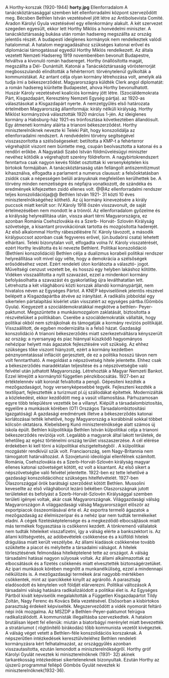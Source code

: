 A Horthy-korszak (1920-1944)
**horty.jpg**
Ellenforradalom
A tanácsköztársasággal szemben két ellenforradalmi központ szerveződött meg. Bécsben Bethlen István vezetésével jött létre az Antibolsevista Comité. Aradon Károlyi Gyula vezetésével egy ellenkormány alakult. A  két szervezet szegeden egyesült, ekkor lett Horthy Miklós a honvédelmi miniszter.
 A tanácsköztársaság bukása után román hadsereg megszállta az ország jelentős részét. A budapesti ideiglenes kormányok nem rendelkeztek valódi hatalommal. A hatalom megragadásához szükséges katonai erővel és diplomáciai támogatással egyedül Horthy Miklós rendelkezett. Az általa vezetett Nemzeti Hadsereg 1919 novemberében bevonult Budapestre, felváltva a kivonuló román hadsereget. Horthy önállósította magát, megszállta a Dél- Dunántúlt. Katonái a Tanácsköztársaság vörösterrorját megbosszulandó elindították a fehérterrort: törvénytelenül gyilkolták a kommunistákat. Az antant célja olyan kormány létrehozása volt, amelyik alá tudja írni a békeszerződést. 
Magyarországra küldték Clerk angol diplomatát: a román hadsereg kiürítette Budapestet, ahova Horthy bevonulhatott. Huszár Károly vezetésével koalíciós kormány jött létre. (Szociáldemokrata Párt, Kisgazdapárt, Keresztény Nemzeti Egység pártja). az 1920-as választásokat a Kisgazdapárt nyerte.  A nemzetgyűlés első határozata értelmében Magyarország államformája: király nélküli királyság. Horthy Miklóst kormányzóvá választották 1920 március 1-jén.  Az ideiglenes kormány a Habsburg-ház 1921-es trónfosztása következtében állandósult. Egy átmeneti kormány aláírta a trianoni békeszerződést. 
Horthy miniszterelnöknek nevezte ki Teleki Pált, hogy konszolidálja az ellenforradalmi rendszert. A rendvédelmi törvény segítségével visszaszorította a szélsőségeseket: betiltotta a KMP-t a fehérterror végrehajtóit viszont nem büntette meg, csupán beolvasztotta a katonai és a rendőri erőkbe. A Nagyatádi Szabó István földművelésügyi miniszter nevéhez kötődik a végrehajtott szerény földreform. A nagybirtokrendszert fenntartva csak nagyon kevés földet osztottak ki versenyképtelen kis birtokok formájában. A tanácsköztársaság után fellángolt antiszemitizmust kihasználva, elfogadta a parlament a numerus clausust: a felsőoktatásban zsidók csak a népességen belüli arányuknak megfelelően kerülhettek be. A törvény minden nemzetiségre és népfajra vonatkozott, de szándéka és eredmények kifejezetten zsidó ellenes volt.
@@Az ellenforradalmi rendszer teljes konszolidációja@@
Bethlen István 1921- 31 közti 10 éves miniszterelnökségéhez köthető.
 Az új kormány kinevezésére a király puccsok miatt került sor: IV.Károly 1918 őszén visszavonult, de saját értelmezésében nem mondott le a trónról. Az ellenforradalom győzelme és a királyság helyreállítása után, vissza akart térni Magyarországra, ez azonban Románia Csehszlovákia és a Szerb- Horvát- Szlovén Királyság szövetsége, a kisantant provokációnak tartotta és mozgósította haderejét. Az első alkalommal Horthy rábeszélésére IV. Károly távozott, a második királypuccsot azonban csak fegyveres erővel, (ún.budaörsi csata) lehetett elhárítani. Teleki bizonytalan volt, elfogadta volna IV. Károly visszatérését, ezért Horthy leváltotta és ki nevezte Bethlent. 
Politikai konszolidáció (Bethleni konszolidáció)
Bethlen  célja a dualizmus korabeli politikai rendszer helyreállítása volt mivel úgy vélte, hogy  a demokrácia a szélsőségek  erősödéséhez vezet.
Ezért rendeleti úton korlátozta a választó- jogot. Műveltségi cenzust vezetett be, és hosszú egy helyben lakáshoz kötötte. Vidéken visszaállította a nyílt szavazást, ezzel a mindenkori kormány befolyásolhatta a szavazást és gyakorlatilag újra leválthatatlan lett.
Létrehozta a két világháború közti korszak állandó kormánypártját, nem hivatalos néven az Egységes Pártot.
 A KNEP képviselőinek jelentős részével belépett a Kisgazdapártba átvéve az irányítást. A radikális jobboldal egy sikertelen pártalapítási kísérlet után visszatért az egységes pártba.(Gömbös Gyula). 
Kiegyezett a szociáldemokratákkal megkötve a bethlen- Peyer-paktumot. Megszüntette a munkásmozgalom zaklatását, biztosította a részvételüket a politikában. Cserébe a szociáldemokraták vállalták, hogy politikai okból nem sztrájkolnak és támogatják a kormány revíziós politikáját. Visszaállított, de egyben modernizálta is a felső házat. 
Gazdasági konszolidáció
A trianoni békeszerződés miatt szerkezetváltásra kényszerült az ország: a nyersanyag és piac hiánnyal küszködő hagyományos nehézipar helyett más ágazatok fejlesztésére volt szükség. Az ehhez szükséges tőke viszont hiányzott, ezért a kormány kezdetben pénznyomtatással inflációt gerjesztett, de ez a politika hosszú távon nem volt fenntartható. 
A megoldást a népszövetség hitele jelentette. Ehhez csak a békeszerződés maradéktalan teljesítése és a népszövetségbe való felvétel után juthatott Magyarország. Létrehozták a Magyar Nemzeti Bankot. Ezzel létrejött a kormánytól független pénzkibocsátás. 1927-ben az értéktelennév vált koronát felváltotta a pengő. Gépesíteni kezdték a mezőgazdaságot, hogy versenyképesebbé tegyék. Fejleszteni kezdték a textilipart, fejlesztették a turizmust pl.új szállodákat építettek. Modernizálták a közlekedést, ekkor kezdődött meg a vasút villamosítása. Párhuzamosan egyre több településre vezették be a villanyt. Kiépült a társadalombiztosítás, egyelőre a munkások körében (OTI Országos Társadalombiztosítási Igazgatóság) 
 A gazdasági eredmények illetve a békeszerződés katonai korlátozásai tették lehetővé, hogy Magyarország a korábbinál sokkal többet kölcsön oktatásra. Klebelsberg Kunó miniszterelnöksége alatt számos új iskola épült. 
 Bethlen külpolitikája 
Bethlen István külpolitikai célja a trianoni békeszerződés revíziója volt. Legalább a magyarok által lakott területek, de lehetőleg az egész történelmi ország terület visszaszerzése.
 A cél elérése érdekében ki kell törni a külpolitikai elszigeteltségből .
 A külpolitikai mozgástér rendkívül szűk volt. Franciaország, sem Nagy-Britannia nem támogatott határváltozást. A Szovjetunió ideológiai ellenfélnek számított. Románia, Csehszlovákia és a Szerb-Horvát-Szlovén királyság magyar ellenes katonai szövetséget kötött, ez volt a kisantant. Az első sikert a népszövetségbe való felvétel jelentette. 1922-ben ez tette lehetővé a gazdasági konszolidációhoz szükséges hitelfelvételét. 
1927-ben Olaszországgal örök barátsági szerződést kötött Bethlen. Mussolini kevesellte az első világháborút lezáró békében Olaszországnak jutott területeket és befolyást a Szerb-Horvát-Szlovén Királysággal szemben területi igényei voltak, akár csak Magyarországnak. 
 Világgazdasági válság Magyarországon 
A világgazdasági válság Magyarországot először az exportpiacok összeomlásával érte el. Az exportra termelő ágazatok a mezőgazdaság az élelmiszeripar és a nehéz ipar nem tudták termékeiket eladni. A cégek fizetésképtelensége és a megkezdődő elbocsájtások miatt más termékek fogyasztása is csökkenni kezdett. A tönkremenő vállalatok nem tudták hiteleiket visszafizetni, így a válság elérte a bankszektort is.
 Az állami költségvetés, az adóbevételek csökkenése és a külföldi hitelek drágulása miatt került veszélybe.
Az állami kiadások csökkenése tovább szűkítette a piacot és mélyítette a társadalmi válságot. A hitelek törlesztésének felmondása hitelképtelené tette az országot. A válság társadalmi hatásai nagyon súlyosak voltak. Az állami alkalmazottak az elbocsátások és a fizetés csökkenés miatt elvesztették biztonságérzetüket. Az ipari munkások körében megnőtt a munkanélküliség, ezzel a mindennapi nélkülözés is. A mezőgazdasági termékek árai nagyobb mértékben csökkentek, mint az iparcikkeké kinyílt az agrárolló. A parasztság eladósodott és kénytelen volt földjét elárverezni. 
Politikai változások 
A társadalmi válság hatására radikalizálódott a politikai élet is. Az Egységes Pártból kivált képviselők megalakították a Független Kisgazdapártot Tildy Zoltán, Nagy Ferenc és Kovács Béla vezetésével. Elsősorban a kisbirtokos parasztság érdekeit képviselték. Megszerveződött a vidék nyomorát feltáró népi írók mozgalma.
 Az MSZDP a Bethlen-Peyer-paktumot felrúgva radikalizálódott. A kommunisták illegalitásba szervezkedtek. A hatalom brutálisan lépett fel ellenük: miután a biatorbágyi merénylet miatt bevezették a stratáriumot ( rögtönítélő bírákodás) tőbb kommunista vezetőt kivégeztek.
 A válság véget vetett a Bethlen-féle konszolidációs korszaknak. A népszerűtlen intézkedések keresztülviteléhez Bethlen rendeleti kormányzásra kért felhatalmazást, az országgyűlés azonban visszautasította, ezután lemondott a miniszterelnökségről. Horthy gróf Károlyi Gyulát neveztek ki miniszterelnöknek (1931- 32) akinek tarkarékosság intézkedései sikerteleneknek bizonyultak. Ezután Horthy az újszerű programmal fellépő Gömbös Gyulát neveztek ki miniszterelnöknek(1932-36). 

